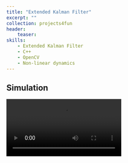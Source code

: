 ```yaml
---
title: "Extended Kalman Filter"
excerpt: ""
collection: projects4fun
header:
    teaser: 
skills:
    - Extended Kalman Filter
    - C++
    - OpenCV
    - Non-linear dynamics
---
```




## Simulation

<video controls src="/images/ekf_cpp/ekf.mp4" style="max-width: 730px;" title="Title"> </video>